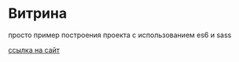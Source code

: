# Витрина

просто пример построения проекта с использованием es6 и sass

[ссылка на сайт](http://map.club.lt.digital/)